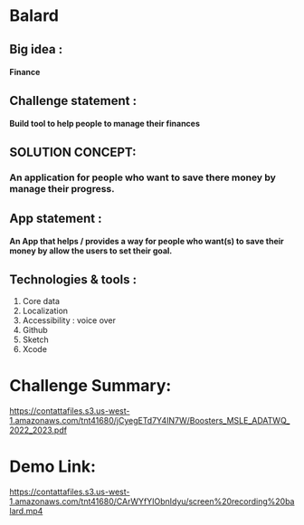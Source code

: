 # Balard
## Big idea :
#### Finance

## Challenge statement :
#### Build tool to help people to manage their finances

## SOLUTION CONCEPT:
### An application for people who want to save there money by manage their progress.

## App statement :
#### An App that helps / provides a way for people who want(s) to save their money by allow the users to set their goal.

## Technologies & tools :

1. Core data 
2. Localization 
3. Accessibility : voice over 
4. Github 
5. Sketch 
6. Xcode 
# Challenge Summary:
https://contattafiles.s3.us-west-1.amazonaws.com/tnt41680/jCyegETd7Y4IN7W/Boosters_MSLE_ADATWQ_2022_2023.pdf
# Demo Link:
https://contattafiles.s3.us-west-1.amazonaws.com/tnt41680/CArWYfYIObnIdyu/screen%20recording%20balard.mp4
